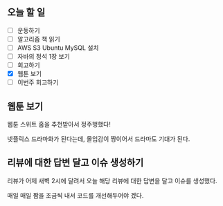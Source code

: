 ## 오늘 할 일

- [ ] 운동하기
- [ ] 알고리즘 책 읽기
- [ ] AWS S3 Ubuntu MySQL 설치
- [ ] 자바의 정석 1장 보기
- [ ] 회고하기
- [x] 웹툰 보기
- [ ] 이번주 회고하기

## 웹툰 보기

웹툰 스위트 홈을 추천받아서 정주행했다!

넷플릭스 드라마화가 된다는데, 몰입감이 짱이어서 드라마도 기대가 된다.

## 리뷰에 대한 답변 달고 이슈 생성하기

리뷰가 어제 새벽 2시에 달려서 오늘 해당 리뷰에 대한 답변을 달고 이슈를 생성했다.

매일 매일 짬을 조금씩 내서 코드를 개선해두어야 겠다.

